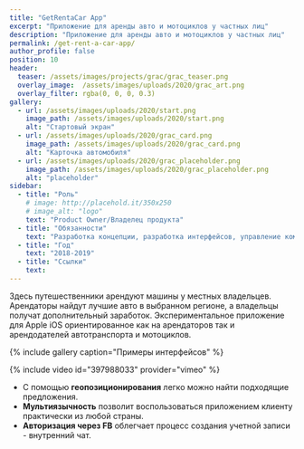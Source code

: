 ```yaml
---
title: "GetRentaCar App"
excerpt: "Приложение для аренды авто и мотоциклов у частных лиц"
description: "Приложение для аренды авто и мотоциклов у частных лиц"
permalink: /get-rent-a-car-app/
author_profile: false
position: 10
header:
  teaser: /assets/images/projects/grac/grac_teaser.png
  overlay_image:  /assets/images/uploads/2020/grac_art.png
  overlay_filter: rgba(0, 0, 0, 0.3)
gallery:
  - url: /assets/images/uploads/2020/start.png
    image_path: /assets/images/uploads/2020/start.png
    alt: "Стартовый экран"
  - url: /assets/images/uploads/2020/grac_card.png
    image_path: /assets/images/uploads/2020/grac_card.png
    alt: "Карточка автомобиля"
  - url: /assets/images/uploads/2020/grac_placeholder.png
    image_path: /assets/images/uploads/2020/grac_placeholder.png
    alt: "placeholder"
sidebar:
  - title: "Роль"
    # image: http://placehold.it/350x250
    # image_alt: "logo"
    text: "Product Owner/Владелец продукта"
  - title: "Обязанности"
    text: "Разработка концепции, разработка интерфейсов, управление командой"
  - title: "Год"
    text: "2018-2019"
  - title: "Ссылки" 
    text: 
---
```


<!-- ## {{ page.description }} -->

Здесь путешественники арендуют машины у местных владельцев. Арендаторы найдут лучшие авто в выбранном регионе, а владельцы получат дополнительный заработок.
Экспериментальное приложение для Apple iOS ориентированное как на арендаторов так и арендодателей автотранспорта и мотоциклов.

{% include gallery caption="Примеры интерфейсов" %}

{% include video id="397988033" provider="vimeo" %}

- С помощью **геопозиционирования** легко можно найти подходящие предложения. 
- **Мультиязычность** позволит воспользоваться приложением клиенту практически из любой страны. 
- **Авторизация через FB** облегчает процесс создания учетной записи - внутренний чат.

